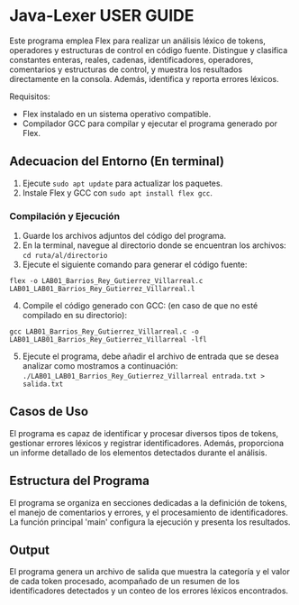 # Java-Lexer USER GUIDE
Este programa emplea Flex para realizar un análisis léxico de tokens, operadores y estructuras de control en código fuente. Distingue y clasifica constantes enteras, reales, cadenas, identificadores, operadores, comentarios y estructuras de control, y muestra los resultados directamente en la consola. Además, identifica y reporta errores léxicos.

Requisitos:

  -	Flex  instalado en un sistema operativo compatible.
  -	Compilador GCC para compilar y ejecutar el programa generado por Flex.

## Adecuacion del Entorno (En terminal)

  1.	Ejecute `sudo apt update` para actualizar los paquetes.
  2.	Instale Flex y GCC con `sudo apt install flex gcc`.

### Compilación y Ejecución

  1.	Guarde los archivos adjuntos del código del programa.
  2.	En la terminal, navegue al directorio donde se encuentran los archivos:
       `cd ruta/al/directorio`
  4.  Ejecute el siguiente comando para generar el código fuente:

  `flex -o LAB01_Barrios_Rey_Gutierrez_Villarreal.c LAB01_LAB01_Barrios_Rey_Gutierrez_Villarreal.l` 
  
  4.	Compile el código generado con GCC: (en caso de que no esté compilado en su directorio):

  `gcc LAB01_Barrios_Rey_Gutierrez_Villarreal.c -o LAB01_LAB01_Barrios_Rey_Gutierrez_Villarreal -lfl`

  5.	Ejecute el programa, debe añadir el archivo de entrada que se desea analizar como mostramos a continuación:
   `./LAB01_LAB01_Barrios_Rey_Gutierrez_Villarreal entrada.txt > salida.txt `

## Casos de Uso

El programa es capaz de identificar y procesar diversos tipos de tokens, gestionar errores léxicos y registrar identificadores. Además, proporciona un informe detallado de los elementos detectados durante el análisis.

## Estructura del Programa

El programa se organiza en secciones dedicadas a la definición de tokens, el manejo de comentarios y errores, y el procesamiento de identificadores. La función principal 'main' configura la ejecución y presenta los resultados.

## Output

El programa genera un archivo de salida que muestra la categoría y el valor de cada token procesado, acompañado de un resumen de los identificadores detectados y un conteo de los errores léxicos encontrados.
